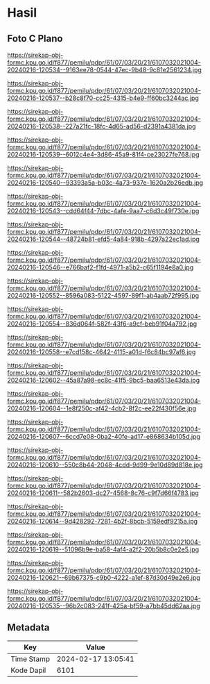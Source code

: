 # Hasil

## Foto C Plano

https://sirekap-obj-formc.kpu.go.id/f877/pemilu/pdpr/61/07/03/20/21/6107032021004-20240216-120534--9163ee78-0544-47ec-9b48-9c81e2561234.jpg

https://sirekap-obj-formc.kpu.go.id/f877/pemilu/pdpr/61/07/03/20/21/6107032021004-20240216-120537--b28c8f70-cc25-4315-b4e9-ff60bc3244ac.jpg

https://sirekap-obj-formc.kpu.go.id/f877/pemilu/pdpr/61/07/03/20/21/6107032021004-20240216-120538--227a21fc-18fc-4d65-ad56-d2391a4381da.jpg

https://sirekap-obj-formc.kpu.go.id/f877/pemilu/pdpr/61/07/03/20/21/6107032021004-20240216-120539--6012c4e4-3d86-45a9-81f4-ce23027fe768.jpg

https://sirekap-obj-formc.kpu.go.id/f877/pemilu/pdpr/61/07/03/20/21/6107032021004-20240216-120540--93393a5a-b03c-4a73-937e-1620a2b26edb.jpg

https://sirekap-obj-formc.kpu.go.id/f877/pemilu/pdpr/61/07/03/20/21/6107032021004-20240216-120543--cdd64f44-7dbc-4afe-9aa7-c6d3c49f730e.jpg

https://sirekap-obj-formc.kpu.go.id/f877/pemilu/pdpr/61/07/03/20/21/6107032021004-20240216-120544--48724b81-efd5-4a84-918b-4297a22ec1ad.jpg

https://sirekap-obj-formc.kpu.go.id/f877/pemilu/pdpr/61/07/03/20/21/6107032021004-20240216-120546--e766baf2-f1fd-4971-a5b2-c65f1194e8a0.jpg

https://sirekap-obj-formc.kpu.go.id/f877/pemilu/pdpr/61/07/03/20/21/6107032021004-20240216-120552--8596a083-5122-4597-89f1-ab4aab72f995.jpg

https://sirekap-obj-formc.kpu.go.id/f877/pemilu/pdpr/61/07/03/20/21/6107032021004-20240216-120554--836d064f-582f-43f6-a9cf-beb91f04a792.jpg

https://sirekap-obj-formc.kpu.go.id/f877/pemilu/pdpr/61/07/03/20/21/6107032021004-20240216-120558--e7cd158c-4642-4115-a01d-f6c84bc97af6.jpg

https://sirekap-obj-formc.kpu.go.id/f877/pemilu/pdpr/61/07/03/20/21/6107032021004-20240216-120602--45a87a98-ec8c-41f5-9bc5-baa6513e43da.jpg

https://sirekap-obj-formc.kpu.go.id/f877/pemilu/pdpr/61/07/03/20/21/6107032021004-20240216-120604--1e8f250c-af42-4cb2-8f2c-ee22f430f56e.jpg

https://sirekap-obj-formc.kpu.go.id/f877/pemilu/pdpr/61/07/03/20/21/6107032021004-20240216-120607--6ccd7e08-0ba2-40fe-ad17-e868634b105d.jpg

https://sirekap-obj-formc.kpu.go.id/f877/pemilu/pdpr/61/07/03/20/21/6107032021004-20240216-120610--550c8b44-2048-4cdd-9d99-9e10d89d818e.jpg

https://sirekap-obj-formc.kpu.go.id/f877/pemilu/pdpr/61/07/03/20/21/6107032021004-20240216-120611--582b2603-dc27-4568-8c76-c9f7d66f4783.jpg

https://sirekap-obj-formc.kpu.go.id/f877/pemilu/pdpr/61/07/03/20/21/6107032021004-20240216-120614--9d428292-7281-4b2f-8bcb-5159edf9215a.jpg

https://sirekap-obj-formc.kpu.go.id/f877/pemilu/pdpr/61/07/03/20/21/6107032021004-20240216-120619--51096b9e-ba58-4af4-a2f2-20b5b8c0e2e5.jpg

https://sirekap-obj-formc.kpu.go.id/f877/pemilu/pdpr/61/07/03/20/21/6107032021004-20240216-120621--69b67375-c9b0-4222-a1ef-87d30d49e2e6.jpg

https://sirekap-obj-formc.kpu.go.id/f877/pemilu/pdpr/61/07/03/20/21/6107032021004-20240216-120535--96b2c083-241f-425a-bf59-a7bb45dd62aa.jpg


## Metadata

| Key        | Value               |
| ---------- | ------------------- |
| Time Stamp | 2024-02-17 13:05:41 |
| Kode Dapil | 6101                |




